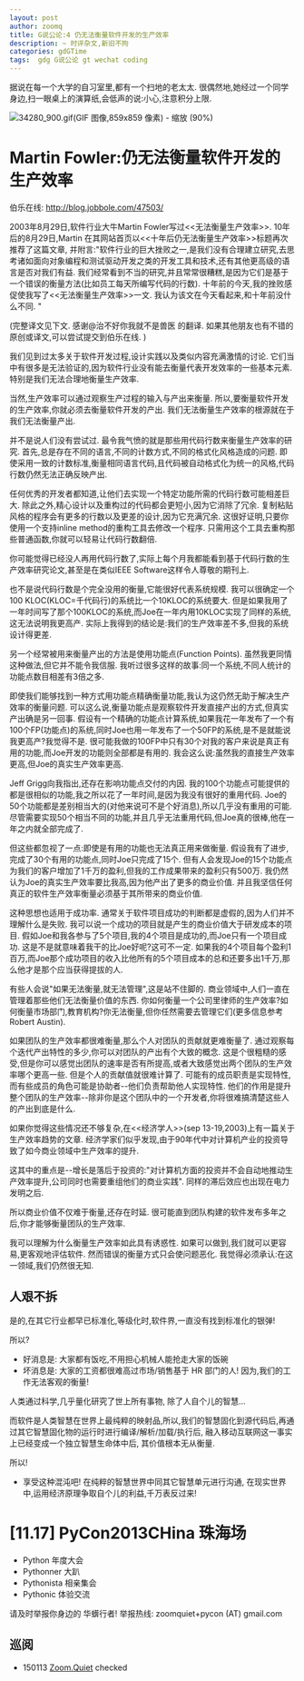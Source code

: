 ```yaml
---
layout: post
author: zoomq
title: G说公论:4 仍无法衡量软件开发的生产效率
description: ~ 时评杂文,新旧不拘
categories: gdGTime
tags:  gdg G说公论 gt wechat coding
---
```



据说在每一个大学的自习室里,都有一个扫地的老太太. 很偶然地,她经过一个同学身边,扫一眼桌上的演算纸,会低声的说:小心,注意积分上限. 


![34280_900.gif(GIF 图像,859x859 像素) - 缩放 (90%)](http://ic.pics.livejournal.com/sawyer_youko/35063124/34280/34280_900.gif)

# Martin Fowler:仍无法衡量软件开发的生产效率 

伯乐在线:    http://blog.jobbole.com/47503/

2003年8月29日,软件行业大牛Martin Fowler写过<<无法衡量生产效率>>. 
10年后的8月29日,Martin 在其网站首页以<<十年后仍无法衡量生产效率>>标题再次推荐了这篇文章,
并附言:"软件行业的巨大挫败之一,是我们没有合理建立研究,去思考诸如面向对象编程和测试驱动开发之类的开发工具和技术,还有其他更高级的语言是否对我们有益. 我们经常看到不当的研究,并且常常很糟糕,是因为它们是基于一个错误的衡量方法(比如员工每天所编写代码的行数). 十年前的今天,我的挫败感促使我写了<<无法衡量生产效率>>一文. 我认为该文在今天看起来,和十年前没什么不同. "

<!--more-->

 (完整译文见下文. 感谢@治不好你我就不是兽医 的翻译. 如果其他朋友也有不错的原创或译文,可以尝试提交到伯乐在线. )

我们见到过太多关于软件开发过程,设计实践以及类似内容充满激情的讨论. 它们当中有很多是无法验证的,因为软件行业没有能去衡量代表开发效率的一些基本元素. 特别是我们无法合理地衡量生产效率. 

当然,生产效率可以通过观察生产过程的输入与产出来衡量. 所以,要衡量软件开发的生产效率,你就必须去衡量软件开发的产出. 我们无法衡量生产效率的根源就在于我们无法衡量产出. 

并不是说人们没有尝试过. 最令我气愤的就是那些用代码行数来衡量生产效率的研究. 首先,总是存在不同的语言,不同的计数方式,不同的格式化风格造成的问题. 即使采用一致的计数标准,衡量相同语言代码,且代码被自动格式化为统一的风格,代码行数仍然无法正确反映产出. 

任何优秀的开发者都知道,让他们去实现一个特定功能所需的代码行数可能相差巨大. 除此之外,精心设计以及重构过的代码都会更短小,因为它消除了冗余. 复制粘贴风格的程序会有更多的行数以及更差的设计,因为它充满冗余. 这很好证明,只要你使用一个支持inline method的重构工具去修改一个程序. 只需用这个工具去重构那些普通函数,你就可以轻易让代码行数翻倍. 

你可能觉得已经没人再用代码行数了,实际上每个月我都能看到基于代码行数的生产效率研究论文,甚至是在类似IEEE Software这样令人尊敬的期刊上. 

也不是说代码行数是个完全没用的衡量,它能很好代表系统规模. 我可以很确定一个100 KLOC(KLOC=千代码行)的系统比一个10KLOC的系统要大. 但是如果我用了一年时间写了那个100KLOC的系统,而Joe在一年内用10KLOC实现了同样的系统,这无法说明我更高产. 实际上我得到的结论是:我们的生产效率差不多,但我的系统设计得更差. 

另一个经常被用来衡量产出的方法是使用功能点(Function Points). 虽然我更同情这种做法,但它并不能令我信服. 我听过很多这样的故事:同一个系统,不同人统计的功能点数目相差有3倍之多. 

即使我们能够找到一种方式用功能点精确衡量功能,我认为这仍然无助于解决生产效率的衡量问题. 可以这么说,衡量功能点是观察软件开发直接产出的方式,但真实产出确是另一回事. 假设有一个精确的功能点计算系统,如果我花一年发布了一个有100个FP(功能点)的系统,同时Joe也用一年发布了一个50FP的系统,是不是就能说我更高产?我觉得不是. 很可能我做的100FP中只有30个对我的客户来说是真正有用的功能,而Joe开发的功能则全部都是有用的. 我会这么说:虽然我的直接生产效率更高,但Joe的真实生产效率更高. 

Jeff Grigg向我指出,还存在影响功能点交付的内因. 我的100个功能点可能提供的都是很相似的功能,我之所以花了一年时间,是因为我没有很好的重用代码. Joe的50个功能都是差别相当大的(对他来说可不是个好消息),所以几乎没有重用的可能. 尽管需要实现50个相当不同的功能,并且几乎无法重用代码,但Joe真的很棒,他在一年之内就全部完成了. 

但这些都忽视了一点:即使是有用的功能也无法真正用来做衡量. 假设我有了进步,完成了30个有用的功能点,同时Joe只完成了15个. 但有人会发现Joe的15个功能点为我们的客户增加了1千万的盈利,但我的工作成果带来的盈利只有500万. 我仍然认为Joe的真实生产效率要比我高,因为他产出了更多的商业价值. 并且我坚信任何真正的软件生产效率衡量必须基于其所带来的商业价值. 

这种思想也适用于成功率. 通常关于软件项目成功的判断都是虚假的,因为人们并不理解什么是失败. 我可以说一个成功的项目就是产生的商业价值大于研发成本的项目. 假如Joe和我各参与了5个项目,我的4个项目是成功的,而Joe只有一个项目成功. 这是不是就意味着我干的比Joe好呢?这可不一定. 如果我的4个项目每个盈利1百万,而Joe那个成功项目的收入比他所有的5个项目成本的总和还要多出1千万,那么他才是那个应当获得提拔的人. 

有些人会说"如果无法衡量,就无法管理",这是站不住脚的. 商业领域中,人们一直在管理着那些他们无法衡量价值的东西. 你如何衡量一个公司里律师的生产效率?如何衡量市场部门,教育机构?你无法衡量,但你任然需要去管理它们(更多信息参考Robert Austin). 

如果团队的生产效率都很难衡量,那么个人对团队的贡献就更难衡量了. 通过观察每个迭代产出特性的多少,你可以对团队的产出有个大致的概念. 这是个很粗糙的感受,但是你可以感觉出团队的速率是否有所提高,或者大致感觉出两个团队的生产效率哪个更高一些. 但是个人的贡献值就很难计算了. 可能有的成员职责是实现特性,而有些成员的角色可能是协助者--他们负责帮助他人实现特性. 他们的作用是提升整个团队的生产效率--除非你是这个团队中的一个开发者,你将很难搞清楚这些人的产出到底是什么. 

如果你觉得这些情况还不够复杂,在<<经济学人>>(sep 13-19,2003)上有一篇关于生产效率趋势的文章. 经济学家们似乎发现,由于90年代中对计算机产业的投资导致了如今商业领域中生产效率的提升. 

这其中的重点是--增长是落后于投资的:"对计算机方面的投资并不会自动地推动生产效率提升,公司同时也需要重组他们的商业实践". 同样的滞后效应也出现在电力发明之后. 

所以商业价值不仅难于衡量,还存在时延. 很可能直到团队构建的软件发布多年之后,你才能够衡量团队的生产效率. 

我可以理解为什么衡量生产效率如此具有诱惑性. 如果可以做到,我们就可以更容易,更客观地评估软件. 然而错误的衡量方式只会使问题恶化. 我觉得必须承认:在这一领域,我们仍然很无知. 


## 人艰不拆

是的,在其它行业都早已标准化,等级化时,软件界,一直没有找到标准化的银弹!

所以?

- 好消息是: 大家都有饭吃,不用担心机械人能抢走大家的饭碗
- 坏消息是: 大家的工资都很难高过市场/销售基于 HR 部门的人! 因为,我们的工作无法客观的衡量!

人类通过科学,几乎量化研究了世上所有事物, 除了人自个儿的智慧...

而软件是人类智慧在世界上最纯粹的映射品,所以,我们的智慧固化到源代码后,再通过其它智慧固化物的运行时进行编译/解析/加载/执行后, 融入移动互联网这一事实上已经变成一个独立智慧生命体中后, 其价值根本无从衡量.

所以!

- 享受这种混沌吧! 在纯粹的智慧世界中同其它智慧单元进行沟通, 在现实世界中,运用经济原理争取自个儿的利益,千万表反过来!



# [11.17] PyCon2013CHina 珠海场

- Python 年度大会
- Pythonner 大趴
- Pythonista 相亲集会
- Pythonic 体验交流

请及时举报你身边的 华蠎行者!
举报热线: zoomquiet+pycon (AT) gmail.com



## 巡阅
- 150113 [Zoom.Quiet](http://zoomquiet.io/) checked





